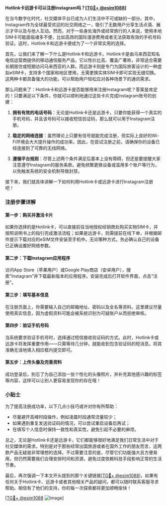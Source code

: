 **Hotlink卡远游卡可以注册Instagram吗？[[TG💪+ @esim1088](https://t.me/s/esim1088)]**

在当今数字化时代，社交媒体平台已成为人们生活中不可或缺的一部分。其中，Instagram作为全球最受欢迎的社交网络之一，吸引了无数用户分享生活点滴、展示才华以及与他人互动。然而，对于一些身处海外或经常旅行的人来说，使用本地SIM卡可能面临诸多不便，比如高昂的国际漫游费用或者无法获取有效的手机号码验证。这时，Hotlink卡和远游卡便成为了一个非常实用的选择。

首先，让我们来了解一下什么是Hotlink卡和远游卡。Hotlink卡是由马来西亚知名电信运营商提供的移动通信服务产品，它以性价比高、覆盖广著称，非常适合需要长期居住或短期访问马来西亚的人群。而远游卡则是专门为国际旅客设计的一种虚拟eSIM卡，支持多个国家和地区使用，无需更换实体SIM卡即可实现无缝切换。这两种卡都具备强大的功能，可以帮助用户轻松应对各种场景下的通讯需求。

那么问题来了：Hotlink卡和远游卡是否能够用来注册Instagram呢？答案是肯定的！只要满足以下条件，你就可以顺利地通过这些卡片完成Instagram账号的创建：

1. **拥有有效的电话号码**：无论是Hotlink卡还是远游卡，只要你能获得一个真实的手机号码，并且该号码可以接收短信验证码，那么就可以用于Instagram注册。
   
2. **稳定的网络连接**：虽然理论上只要有信号就能完成注册，但实际上良好的Wi-Fi环境会大大提升操作的成功率。因此，在尝试注册之前，请确保你的设备已经连接到了可靠的无线网络。

3. **遵循平台规则**：尽管上述两个条件满足后基本上没有障碍，但还是要提醒大家注意遵守Instagram的服务条款。避免频繁更换设备或滥用多个账户等行为，以免触发系统的安全机制导致封禁。

接下来，我们就具体讲解一下如何利用Hotlink卡或远游卡进行Instagram注册吧！

### 注册步骤详解

#### 第一步：购买并激活卡片
如果你选择的是Hotlink卡，可以直接前往当地授权经销商处购买实物SIM卡，并按照说明书上的指引完成激活流程；如果是远游卡，则需提前在线下单，并根据邮件提示下载对应的eSIM文件安装至手机中。无论哪种方式，务必确认自己的设备已正确设置好网络参数。

#### 第二步：下载Instagram应用程序
访问App Store（苹果用户）或Google Play商店（安卓用户），搜索“Instagram”并下载最新版本的应用程序。安装完成后打开软件界面，点击“注册”。

#### 第三步：填写基本信息
在注册页面上，你需要输入自己的邮箱地址、密码以及全名等资料。这里建议尽量使用真实信息，因为虚假资料可能会被系统识别为可疑账户从而拒绝审核。

#### 第四步：验证手机号码
当系统要求验证手机号时，选择通过短信接收验证码的方式。此时，Hotlink卡或远游卡将发挥重要作用——只需等待几分钟，就能收到包含验证码的短消息。将其准确无误地填入相应框内提交即可。

#### 第五步：上传头像及完善资料
成功登录后，别忘了为自己添加一张个性化的头像照片，并补充其他感兴趣的标签等内容，这样可以让别人更容易发现你的存在哦！

### 小贴士
为了提高注册成功率，以下几点小技巧或许对你有所帮助：
- 尽量避开高峰时段操作，例如凌晨时段通常流量较少；
- 如果遇到重复发送验证码的情况，可以尝试重启设备后再试；
- 在填写个人信息时保持一致性和真实性，避免引起不必要的麻烦。

总之，无论是Hotlink卡还是远游卡，它们都能够很好地满足我们日常生活中对于社交媒体的需求。特别是对于那些经常出国旅游或者在国外工作的朋友而言，这两款产品无疑是非常理想的选择。不过需要注意的是，尽管它们功能强大且方便易用，但仍然需要我们合理安排时间和资源，避免过度依赖科技手段影响正常的生活节奏。

最后，再次强调一下本文开头提到的那个关键链接[[TG💪+ @esim1088](https://t.me/s/esim1088)]，如果有任何关于Hotlink卡、远游卡或者其他相关产品的疑问，都可以随时联系客服寻求帮助。相信有了他们的支持，你的每一次探索都将更加顺畅愉快！

[[TG💪+ @esim1088](https://t.me/s/esim1088) ![Image](https://i.postimg.cc/4NQfJmqS/Snipaste-2025-05-13-00-14-12.png)]